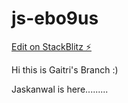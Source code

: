 # js-ebo9us

[Edit on StackBlitz ⚡️](https://stackblitz.com/edit/js-ebo9us)


Hi this is Gaitri's Branch :)

Jaskanwal is here.........

